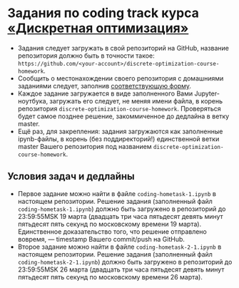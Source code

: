 # Задания по coding track курса [«Дискретная оптимизация»](https://dainiak.github.io/teaching/courses/discopt/)
* Задания следует загружать в свой репозиторий на GitHub, название репозитория должно быть в точности такое: `https://github.com/<your-account>/discrete-optimization-course-homework`. 
* Сообщить о местонахождении своего репозитория с домашниями заданиями следует, заполнив [соответствующую форму](https://goo.gl/forms/ntboVWpcRU7KoG3P2).
* Каждое задание загружается в виде заполненного Вами Jupyter-ноутбука, загружать его следует, не меняя имени файла, в корень репозитория `discrete-optimization-course-homework`. Проверяться будет самое позднее решение, закоммиченное до дедлайна в ветку master.
* Ещё раз, для закрепления: задания загружаются как заполненные ipynb-файлы, в корень (без поддиректорий!) единственной ветки master Вашего репозитория под названием `discrete-optimization-course-homework`.

## Условия задач и дедлайны
- Первое задание можно найти в файле `coding-hometask-1.ipynb` в настоящем репозитории. Решение задания (заполненный файл `coding-hometask-1.ipynb`) должно быть загружено в репозиторий до 23:59:55MSK 19 марта (двадцать три часа пятьдесят девять минут пятьдесят пять секунд по московскому времени 19 марта). Единственное доказательство того, что решение отправлено вовремя, — timestamp Вашего commit/push на GitHub.
- Второе задание можно найти в файле `coding-hometask-2-1.ipynb` в настоящем репозитории. Решение задания (заполненный файл `coding-hometask-2-1.ipynb`) должно быть загружено в репозиторий до 23:59:55MSK 26 марта (двадцать три часа пятьдесят девять минут пятьдесят пять секунд по московскому времени 26 марта).
